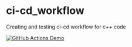 # ci-cd_workflow
Creating and testing ci-cd workflow for c++ code


[![GitHub Actions Demo](https://github.com/ashrierx/ci-cd_workflow/actions/workflows/main.yml/badge.svg)](https://github.com/ashrierx/ci-cd_workflow/actions/workflows/main.yml)
